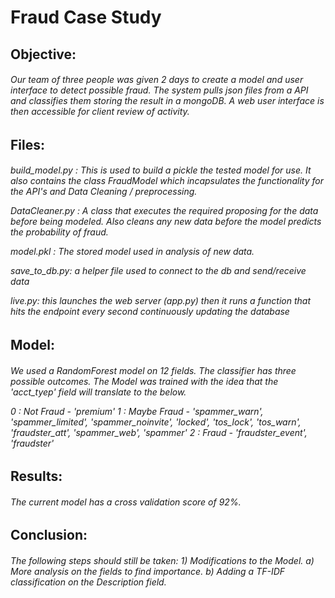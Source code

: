<h1>
Fraud Case Study


<h2>Objective:
<h6>
Our team of three people was given 2 days to create a model and user interface to detect possible fraud. The system pulls json files from a API and classifies them storing the result in a mongoDB.  A web user interface is then accessible for client review of activity.

<h2>Files:
<h6>
build_model.py : This is used to build a pickle the tested model for use.  It also contains the class FraudModel which incapsulates the functionality for the API's and Data Cleaning / preprocessing.

DataCleaner.py : A class that executes the required proposing for the data before being modeled.  Also cleans any new data before the model predicts the probability of fraud.

model.pkl : The stored model used in analysis of new data.

save_to_db.py: a helper file used to connect to the db and send/receive data

live.py: this launches the web server (app.py) then it runs a function that hits the endpoint every second continuously updating the database




<h2>Model: 
<h6>
We used a RandomForest model on 12 fields. The classifier has three possible outcomes. The Model was trained with the idea that the 'acct_tyep' field will translate to the below.

0 : Not Fraud - 'premium'
1 : Maybe Fraud - 'spammer_warn', 'spammer_limited', 'spammer_noinvite', 'locked', 'tos_lock', 'tos_warn', 'fraudster_att', 'spammer_web', 'spammer'
2 : Fraud - 'fraudster_event', 'fraudster'


<h2>Results:
<h6>
The current model has a cross validation score of 92%.


<h2>Conclusion:
<h6>
The following steps should still be taken:
1) Modifications to the Model.
  a) More analysis on the fields to find importance.
  b) Adding a TF-IDF classification on the Description field.
